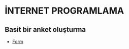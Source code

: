 # İNTERNET PROGRAMLAMA

## Basit bir anket oluşturma
- [Form](https://github.com/vedatonal38/internet-programlama/tree/main/0x01-form "Form")
